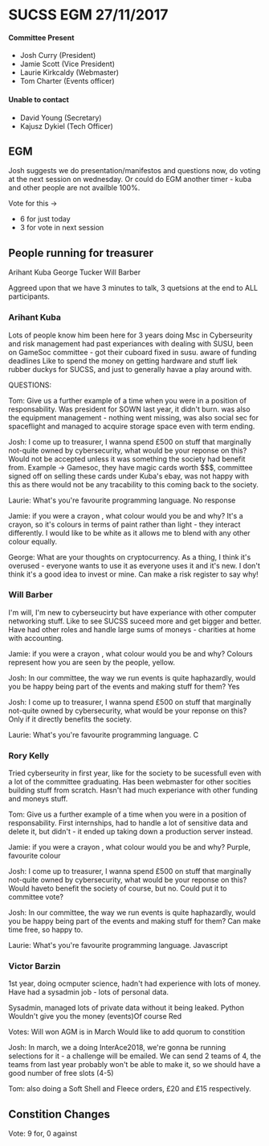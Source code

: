 # SUCSS EGM 27/11/2017

#### Committee Present
- Josh Curry (President)
- Jamie Scott (Vice President)
- Laurie Kirkcaldy (Webmaster)
- Tom Charter (Events officer)

#### Unable to contact
- David Young (Secretary)
- Kajusz Dykiel (Tech Officer)

## EGM

Josh suggests we do presentation/manifestos and questions now, do voting at the next session on wednesday.
Or could do EGM another timer - kuba and other people are not availble 100%.

Vote for this ->
* 6 for just today
* 3 for vote in next session

## People running for treasurer
Arihant Kuba
George Tucker
Will Barber

Aggreed upon that we have 3 minutes to talk, 3 quetsions at the end to ALL participants.

### Arihant Kuba 

Lots of people know him
been here for 3 years
doing Msc in Cyberseurity and risk management
had past experiances with dealing with SUSU, been on GameSoc committee - got their cuboard fixed in susu.
aware of funding deadlines
Like to spend the money on getting hardware and stuff liek rubber duckys for SUCSS, and just to generally havae a play around with.

QUESTIONS:

Tom: Give us a further example of a time when you were in a position of responsability.
Was president for SOWN last year, it didn't burn. was also the equipment management - nothing went missing, was also social sec for spaceflight and managed to acquire storage space even with term ending.

Josh: I come up to treasurer, I wanna spend £500 on stuff that marginally not-quite owned by cybersecurity, what would be your reponse on this? 
Would not be accepted unless it was something the society had benefit from. Example -> Gamesoc, they have magic cards worth $$$, committee signed off on selling these cards under Kuba's ebay, was not happy with this as there would not be any tracability to this coming back to the society. 

Laurie: What's you're favourite programming language.
No response

Jamie: if you were a crayon , what colour would you be and why?
It's a crayon, so it's colours in terms of paint rather than light - they interact differently. I would like to be white as it allows me to blend with any other colour equally.

George: What are your thoughts on cryptocurrency.
As a thing, I think it's overused - everyone wants to use it as everyone uses it and it's new. I don't think it's a good idea to invest or mine.
Can make a risk register to say why!

### Will Barber
I'm will, I'm new to cyberseucirty but have experiance with other computer networking stuff. Like to see SUCSS suceed more and get bigger and better. Have had other roles and handle large sums of moneys - charities at home with accounting.

Jamie: if you were a crayon , what colour would you be and why?
Colours represent how you are seen by the people, yellow.

Josh: In our committee, the way we run events is quite haphazardly, would you be happy being part of the events and making stuff for them?
Yes

Josh: I come up to treasurer, I wanna spend £500 on stuff that marginally not-quite owned by cybersecurity, what would be your reponse on this? 
Only if it directly benefits the society.

Laurie: What's you're favourite programming language.
C

### Rory Kelly

Tried cyberseurity in first year, like for the society to be sucessfull even with a lot of the committee graduating. Has been webmaster for other socities building stuff from scratch. Hasn't had much experiance with other funding and moneys stuff.

Tom: Give us a further example of a time when you were in a position of responsability.
First internships, had to handle a lot of sensitive data and delete it, but didn't - it ended up taking down a production server instead.

Jamie: if you were a crayon , what colour would you be and why?
Purple, favourite colour

Josh: I come up to treasurer, I wanna spend £500 on stuff that marginally not-quite owned by cybersecurity, what would be your reponse on this? 
Would haveto benefit the society of course, but no. Could put it to committee vote?

Josh: In our committee, the way we run events is quite haphazardly, would you be happy being part of the events and making stuff for them?
Can make time free, so happy to.

Laurie: What's you're favourite programming language.
Javascript

### Victor Barzin
1st year, doing ocmputer science, hadn't had experience with lots of money. Have had a sysadmin job - lots of personal data. 

Sysadmin, managed lots of private data without it being leaked.
Python
Wouldn't give you the money
(events)Of course
Red



Votes: Will won
AGM is in March
Would like to add quorum to constition

Josh: In march, we a doing InterAce2018, we're gonna be running selections for it - a challenge will be emailed.
We can send 2 teams of 4, the teams from last year probably won't be able to make it, so we should have a good number of free slots (4-5)

Tom: also doing a Soft Shell and Fleece orders, £20 and £15 respectively.

## Constition Changes
Vote: 9 for, 0 against
